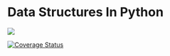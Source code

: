 # Data Structures In Python

![](https://travis-ci.org/MitraThakker/DataStructuresInPython.svg?branch=master)

[![Coverage Status](https://coveralls.io/repos/github/MitraThakker/DataStructuresInPython/badge.svg?branch=master)](https://coveralls.io/github/MitraThakker/DataStructuresInPython?branch=master)